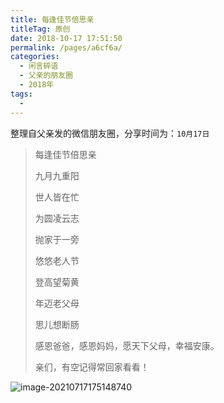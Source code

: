 ```yaml
---
title: 每逢佳节倍思亲
titleTag: 原创
date: 2018-10-17 17:51:50
permalink: /pages/a6cf6a/
categories:
  - 闲言碎语
  - 父亲的朋友圈
  - 2018年
tags:
  - 
---
```

整理自父亲发的微信朋友圈，分享时间为：`10月17日`

> 每逢佳节倍思亲
>
> 
>
> 九月九重阳
>
> 世人皆在忙
>
> 为圆凌云志
>
> 抛家于一旁
>
> 悠悠老人节
>
> 登高望菊黄
>
> 年迈老父母
>
> 思儿想断肠
>
> 
>
> 感恩爸爸，感恩妈妈，愿天下父母，幸福安康。
>
> 亲们，有空记得常回家看看！

![image-20210717175148740](http://t.eryajf.net/imgs/2021/09/6fda3d519925be93.jpg)